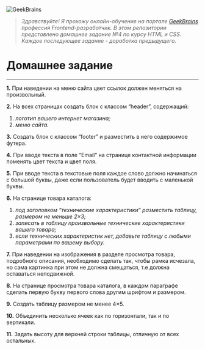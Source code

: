 ![GeekBrains](https://textbroker.ru/upload/client/client/361_1468060939_5780d50be58f9.png "GeekBrains - обучающий портал для программистов")
> *Здравствуйте! Я прохожу онлайн-обучение на портале [GeekBrains](https://geekbrains.ru/) профессия
Frontend-разработчик. В этом репозитории представлено домашнее задание №4 по курсу HTML и CSS. Каждое последующее задание - доработка предыдущего.*
# Домашнее задание

***

**1.** При наведении на меню сайта цвет ссылок должен меняться на произвольный.

**2.** На всех страницах создать блок с классом “header”, содержащий:
1. *логотип вашего интернет магазина;*
2. *меню сайта.*

**3.** Создать блок с классом “footer” и разместить в него содержимое футера.

**4.** При вводе текста в поле “Email” на странице контактной информации поменять цвет текста и цвет поля.

**5.** При вводе текста в текстовые поля каждое слово должно начинаться с большой буквы, даже если пользователь будет вводить с маленькой буквы.

**6.** На странице товара каталога:
1. *под заголовком “технические характеристики” разместить таблицу, размером не меньше 2&times;3;*
2. *записать в таблицу произвольные технические характеристики вашего товара;*
3. *если технических характеристик нет, добавьте таблицу с любыми параметрами по
вашему выбору.*

**7.** При наведении на изображения в разделе просмотра товара, подробного описания,
необходимо сделать так, чтобы рамка исчезала, но сама картинка при этом не должна
смещаться, т.е должна оставаться неподвижной.

**8.** На странице просмотра товара каталога, в каждом параграфе сделать первую букву первого слова другим шрифтом и размером.

**9.** Создать таблицу размером не менее 4&times;5.

**10.** Объединить несколько ячеек как по горизонтали, так и по вертикали.

**11.** Задать высоту для верхней строки таблицы, отличную от всех остальных.
